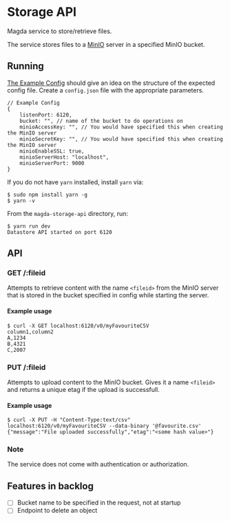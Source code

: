 # Storage API

Magda service to store/retrieve files.

The service stores files to a [MinIO](https://min.io/) server in a specified MinIO bucket.

## Running

[The Example Config](./config.example.json) should give an idea on the structure of the
expected config file. Create a `config.json` file with the appropriate parameters.

```json5
// Example Config
{
    listenPort: 6120,
    bucket: "", // name of the bucket to do operations on
    minioAccessKey: "", // You would have specified this when creating the MinIO server
    minioSecretKey: "", // You would have specified this when creating the MinIO server
    minioEnableSSL: true,
    minioServerHost: "localhost",
    minioServerPort: 9000
}
```

If you do not have `yarn` installed, install `yarn` via:

```console
$ sudo npm install yarn -g
$ yarn -v
```

From the `magda-storage-api` directory, run:

```console
$ yarn run dev
Datastore API started on port 6120
```

## API

### GET /:fileid

Attempts to retrieve content with the name `<fileid>` from the MinIO server
that is stored in the bucket specified in config while starting the server.

#### Example usage

```console
$ curl -X GET localhost:6120/v0/myFavouriteCSV
column1,column2
A,1234
B,4321
C,2007
```

### PUT /:fileid

Attempts to upload content to the MinIO bucket. Gives it a name `<fileid>` and returns a unique etag
if the upload is successfull.

#### Example usage

```console
$ curl -X PUT -H "Content-Type:text/csv" localhost:6120/v0/myFavouriteCSV --data-binary '@favourite.csv'
{"message":"File uploaded successfully","etag":"<some hash value>"}
```

### Note

The service does not come with authentication or authorization.

## Features in backlog

-   [ ] Bucket name to be specified in the request, not at startup
-   [ ] Endpoint to delete an object
